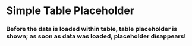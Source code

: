 # Simple Table Placeholder

### Before the data is loaded within table, table placeholder is shown; as soon as data was loaded, placeholder disappears!
